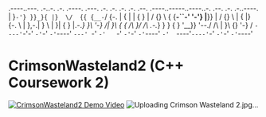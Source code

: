 
.----..---. .-..-.  .-. .----. .---. .-. .-.   .-.  .-.  .--.   .----..-----..----..-.     .--.  .-. .-..----. 
| }`-'} }}_}{ |}  \/  {{ {__-`/ {-. \|  \{ |   | {  } | / {} \ { {__-``-' '-'} |__}} |    / {} \ |  \{ |} {-. \ 
| },-.| } \ | }| {  } |.-._} }\ '-} /| }\  {   {  /\  }/  /\  \.-._} }  } {  } '__}} '--./  /\  \| }\  {} '-} /
`----'`-'-' `-'`-'  `-'`----'  `---' `-' `-'   `-'  `-'`-'  `-'`----'   `-'  `----'`----'`-'  `-'`-' `-'`----'    
                                                                                                                           


# CrimsonWasteland2 (C++ Coursework 2)
[![CrimsonWasteland2 Demo Video](https://img.youtube.com/vi/znX4brP3GmM&t=115s&ab/0.jpg)](https://www.youtube.com/watch?v=znX4brP3GmM&t=115s&ab)
![Uploading Crimson Wasteland 2.jpg…]()
